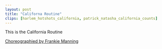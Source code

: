 ```yaml
---
layout: post
title: "Californa Routine"
clips: [harlem_hotshots_california, patrick_natasha_california_counts]
---
```


This is the California Routine

[Choreographied by Frankie Manning](https://lindyhopmoves.com/more-lindy-hop/jazz-routines/the-california-routine/)
